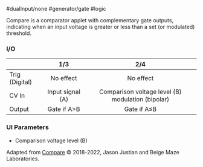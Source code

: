 #dualInput/none #generator/gate #logic 

Compare is a comparator applet with complementary gate outputs, indicating when an input voltage is greater or less than a set (or modulated) threshold.

### I/O

|                |              1/3           |                   2/4                |
| -------------- |:---------------------------:|:-------------------------------------:|
| Trig (Digital) |  No effect  | No effect |
| CV In          | Input signal (A) |      Comparison voltage level (B) modulation (bipolar)       |
| Output         |          Gate if A>B           |         Gate if A≤B          |


### UI Parameters
* Comparison voltage level (B)


Adapted from [Compare](https://github.com/Chysn/O_C-HemisphereSuite/wiki/Compare) © 2018-2022, Jason Justian and Beige Maze Laboratories. 